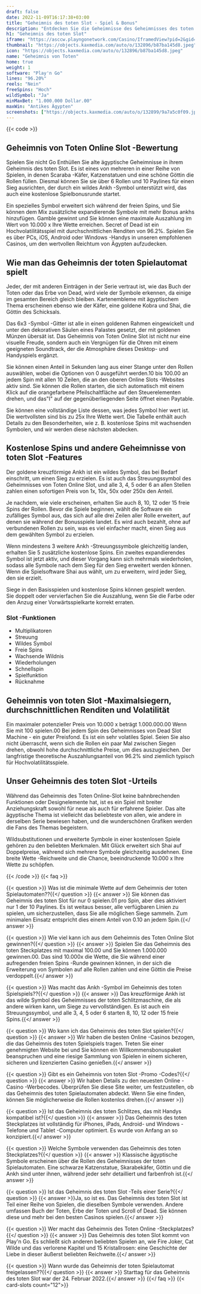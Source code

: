 ```yaml
---
draft: false
date: 2022-11-09T16:17:38+03:00
title: "Geheimnis des toten Slot - Spiel & Bonus"
description: "Entdecken Sie die Geheimnisse des Geheimnisses des toten Slot in unserer Rezension. Wir enthüllen das Gameplay, die Funktionen und das, wo wir es mit dem besten Casino -Bonus spielen können."
h1: "Geheimnis des toten Slot"
iframe: "https://asccw.playngonetwork.com/Casino/IframedView?pid=2&gid=secretofdead&lang=en_US&practice=1&channel=desktop&div=flashobject&width=100%25&height=100%25&user=&password=&ctx=&demo=2&brand=&lobby=&rccurrentsessiontime=0&rcintervaltime=0&rcaccounthistoryurl=&rccontinueurl=&rcexiturl=&rchistoryurlmode=&autoplaylimits=0&autoplayreset=0&callback=flashCallback&rcmga=&resourcelevel=0&hasjackpots=False&country=&pauseplay=&playlimit=&selftest=&sessiontime=&coreweburl=https://asccw.playngonetwork.com/&showpoweredby=True"
thumbnail: "https://objects.kaxmedia.com/auto/o/132896/b87ba145d8.jpeg"
icon: "https://objects.kaxmedia.com/auto/o/132896/b87ba145d8.jpeg"
name: "Geheimnis von Toten"
home: true
weight: 1
software: "Play'n Go"
lines: "96.20%"
reels: "Nein"
freeSpins: "Hoch"
wildSymbol: "Ja"
minMaxBet: "1.000.000 Dollar.00"
maxWin: "Antikes Ägypten"
screenshots: ["https://objects.kaxmedia.com/auto/o/132899/9a7a5c0f09.jpeg"]
---
```


{{< code >}}<h2>Geheimnis von Toten Online Slot -Bewertung</h2><p>Spielen Sie nicht Go Enthüllen Sie alte ägyptische Geheimnisse in ihrem Geheimnis des toten Slot. Es ist eines von mehreren in einer Reihe von Spielen, in denen Scaraba -Käfer, Katzenstatuen und eine schöne Göttin die Rollen füllen. Diesmal können Sie sie über 6 Rollen und 10 Paylines für einen Sieg ausrichten, der durch ein wildes Ankh -Symbol unterstützt wird, das auch eine kostenlose Spielbonusrunde startet.</p><p>Ein spezielles Symbol erweitert sich während der freien Spins, und Sie können dem Mix zusätzliche expandierende Symbole mit mehr Bonus ankhs hinzufügen. Gamble gewinnt und Sie können eine maximale Auszahlung im Wert von 10.000 x Ihre Wette erreichen. Secret of Dead ist ein Hochvolatilitätsspiel mit durchschnittlichen Renditen von 96.2%. Spielen Sie es über PCs, iOS, Android oder Windows -Handys in unseren empfohlenen Casinos, um den wertvollen Reichtum von Ägypten aufzudecken.</p><h2>Wie man das Geheimnis der toten Spielautomat spielt</h2><p>Jeder, der mit anderen Einträgen in der Serie vertraut ist, wie das Buch der Toten oder das Erbe von Dead, wird viele der Symbole erkennen, da einige im gesamten Bereich gleich bleiben. Kartenembleme mit ägyptischem Thema erscheinen ebenso wie der Käfer, eine goldene Kobra und Shai, die Göttin des Schicksals.</p><p>Das 6x3 -Symbol -Gitter ist alle in einen goldenen Rahmen eingewickelt und unter den dekorativen Säulen eines Palastes gesetzt, der mit goldenen Münzen übersät ist. Das Geheimnis von Toten Online Slot ist nicht nur eine visuelle Freude, sondern auch ein Vergnügen für die Ohren mit einem geeigneten Soundtrack, der die Atmosphäre dieses Desktop- und Handyspiels ergänzt.</p><p>Sie können einen Anteil in Sekunden lang aus einer Stange unter den Rollen auswählen, wobei die Optionen von 0 ausgeführt werden.10 bis 100.00 an jedem Spin mit allen 10 Zeilen, die an den oberen Online Slots -Websites aktiv sind. Sie können die Rollen starten, die sich automatisch mit einem Klick auf die orangefarbene Pfeilschaltfläche auf den Steuerelementen drehen, und das"I" auf der gegenüberliegenden Seite öffnet einen Paytable.</p><p>Sie können eine vollständige Liste dessen, was jedes Symbol hier wert ist. Die wertvollsten sind bis zu 25x Ihre Wette wert. Die Tabelle enthält auch Details zu den Besonderheiten, wie z. B. kostenlose Spins mit wachsenden Symbolen, und wir werden diese nächsten abdecken.</p><h2>Kostenlose Spins und andere Geheimnisse von toten Slot -Features</h2><p>Der goldene kreuzförmige Ankh ist ein wildes Symbol, das bei Bedarf einschritt, um einen Sieg zu erzielen. Es ist auch das Streuungssymbol des Geheimnisses von Toten Online Slot, und alle 3, 4, 5 oder 6 an allen Stellen zahlen einen sofortigen Preis von 1x, 10x, 50x oder 250x den Anteil.</p><p>Je nachdem, wie viele erscheinen, erhalten Sie auch 8, 10, 12 oder 15 freie Spins der Rollen. Bevor die Spiele beginnen, wählt die Software ein zufälliges Symbol aus, das sich auf alle drei Zeilen aller Rolle erweitert, auf denen sie während der Bonusspiele landet. Es wird auch bezahlt, ohne auf verbundenen Rollen zu sein, was es viel einfacher macht, einen Sieg aus dem gewählten Symbol zu erzielen.</p><p>Wenn mindestens 3 weitere Ankh -Streuungssymbole gleichzeitig landen, erhalten Sie 5 zusätzliche kostenlose Spins. Ein zweites expandierendes Symbol ist jetzt aktiv, und dieser Vorgang kann sich mehrmals wiederholen, sodass alle Symbole nach dem Sieg für den Sieg erweitert werden können. Wenn die Spielsoftware Shai aus wählt, um zu erweitern, wird jeder Sieg, den sie erzielt.</p><p>Siege in den Basisspielen und kostenlose Spins können gespielt werden. Sie doppelt oder vervierfachen Sie die Auszahlung, wenn Sie die Farbe oder den Anzug einer Vorwärtsspielkarte korrekt erraten.</p><h3>
Slot -Funktionen</h3><ul>
<li></span>
Multiplikatoren</li>
<li></span>
Streuung</li>
<li></span>
Wildes Symbol</li>
<li></span>
Freie Spins</li>
<li></span>
Wachsende Wildnis</li>
<li></span>
Wiederholungen</li>
<li></span>
Schnellspin</li>
<li></span>
Spielfunktion</li>
<li></span>
Rücknahme</li></ul><h2>Geheimnis von toten Slot -Maximalsiegern, durchschnittlichen Renditen und Volatilität</h2><p>Ein maximaler potenzieller Preis von 10.000 x beträgt 1.000.000.00 Wenn Sie mit 100 spielen.00 Bei jedem Spin des Geheimnisses von Dead Slot Machine - ein guter Preisfond. Es ist ein sehr volatiles Spiel. Seien Sie also nicht überrascht, wenn sich die Rollen ein paar Mal zwischen Siegen drehen, obwohl hohe durchschnittliche Preise, um dies auszugleichen. Der langfristige theoretische Auszahlungsanteil von 96.2% sind ziemlich typisch für Hochvolatilitätsspiele.</p><h2>Unser Geheimnis des toten Slot -Urteils</h2><p>Während das Geheimnis des Toten Online-Slot keine bahnbrechenden Funktionen oder Designelemente hat, ist es ein Spiel mit breiter Anziehungskraft sowohl für neue als auch für erfahrene Spieler. Das alte ägyptische Thema ist vielleicht das beliebteste von allen, wie andere in derselben Serie bewiesen haben, und die wunderschönen Grafiken werden die Fans des Themas begeistern.</p><p>Wildsubstitutionen und erweiterte Symbole in einer kostenlosen Spiele gehören zu den beliebten Merkmalen. Mit Glück erweitert sich Shai auf Doppelpreise, während sich mehrere Symbole gleichzeitig ausdehnen. Eine breite Wette -Reichweite und die Chance, beeindruckende 10.000 x Ihre Wette zu schöpfen.</p>
{{< /code >}}
{{< faq >}}

{{< question >}} Was ist die minimale Wette auf dem Geheimnis der toten Spielautomaten??{{</ question >}}
{{< answer >}} Sie können das Geheimnis des toten Slot für nur 0 spielen.01 pro Spin, aber dies aktiviert nur 1 der 10 Paylines. Es ist weitaus besser, alle verfügbaren Linien zu spielen, um sicherzustellen, dass Sie alle möglichen Siege sammeln. Zum minimalen Einsatz entspricht dies einem Anteil von 0.10 an jedem Spin.{{</ answer >}}

{{< question >}} Wie viel kann ich aus dem Geheimnis des Toten Online Slot gewinnen?{{</ question >}}
{{< answer >}} Spielen Sie das Geheimnis des toten Steckplatzes mit maximal 100.00 und Sie können 1.000.000 gewinnen.00. Das sind 10.000x die Wette, die Sie während einer aufregenden freien Spins -Runde gewinnen können, in der sich die Erweiterung von Symbolen auf alle Rollen zahlen und eine Göttin die Preise verdoppelt.{{</ answer >}}

{{< question >}} Was macht das Ankh -Symbol im Geheimnis des toten Spielspiels??{{</ question >}}
{{< answer >}} Das kreuzförmige Ankh ist das wilde Symbol des Geheimnisses der toten Schlitzmaschine, die als andere wirken kann, um Siege zu vervollständigen. Es ist auch ein Streuungssymbol, und alle 3, 4, 5 oder 6 starten 8, 10, 12 oder 15 freie Spins.{{</ answer >}}

{{< question >}} Wo kann ich das Geheimnis des toten Slot spielen?{{</ question >}}
{{< answer >}} Wir haben die besten Online -Casinos bezogen, die das Geheimnis des toten Spielspiels tragen. Treten Sie einer genehmigten Website bei und Sie können ein Willkommensbonuspaket beanspruchen und eine riesige Sammlung von Spielen in einem sicheren, sicheren und lizenzierten Casino genießen.{{</ answer >}}

{{< question >}} Gibt es ein Geheimnis von toten Slot -Promo -Codes?{{</ question >}}
{{< answer >}} Wir haben Details zu den neuesten Online -Casino -Werbecodes. Überprüfen Sie diese Site weiter, um festzustellen, ob das Geheimnis des toten Spielautomaten abdeckt. Wenn Sie eine finden, können Sie möglicherweise die Rollen kostenlos drehen.{{</ answer >}}

{{< question >}} Ist das Geheimnis des toten Schlitzes, das mit Handys kompatibel ist?{{</ question >}}
{{< answer >}} Das Geheimnis des toten Steckplatzes ist vollständig für iPhones, iPads, Android- und Windows -Telefone und Tablet -Computer optimiert. Es wurde von Anfang an so konzipiert.{{</ answer >}}

{{< question >}} Welche Symbole verwenden das Geheimnis des toten Steckplatzes?{{</ question >}}
{{< answer >}} Klassische ägyptische Symbole erscheinen über die Rollen des Geheimnisses der toten Spielautomaten. Eine schwarze Katzenstatue, Skarabekäfer, Göttin und die Ankh sind unter ihnen, während jeder sehr detailliert und farbenfroh ist.{{</ answer >}}

{{< question >}} Ist das Geheimnis des toten Slot -Teils einer Serie?{{</ question >}}
{{< answer >}}Ja, so ist es. Das Geheimnis des toten Slot ist Teil einer Reihe von Spielen, die dieselben Symbole verwenden. Andere umfassen Buch der Toten, Erbe der Toten und Scroll of Dead. Sie können diese und mehr bei den besten Casinos spielen.{{</ answer >}}

{{< question >}} Wer macht das Geheimnis des Toten Online -Steckplatzes?{{</ question >}}
{{< answer >}} Das Geheimnis des toten Slot kommt von Play'n Go. Es schließt sich anderen beliebten Spielen an, wie Fire Joker, Cat Wilde und das verlorene Kapitel und 15 Kristallrosen: eine Geschichte der Liebe in dieser äußerst beliebten Reichweite.{{</ answer >}}

{{< question >}} Wann wurde das Geheimnis der toten Spielautomat freigelassen??{{</ question >}}
{{< answer >}} Starttag für das Geheimnis des toten Slot war der 24. Februar 2022.{{</ answer >}}
{{</ faq >}}
{{< card-slots count="12">}}
